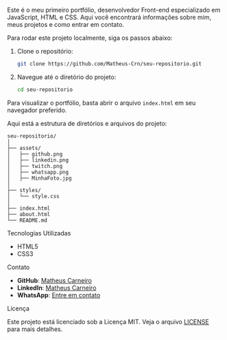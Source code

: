 Este é o meu primeiro portfólio, desenvolvedor Front-end especializado em JavaScript, HTML e CSS. Aqui você encontrará informações sobre mim, meus projetos e como entrar em contato.

Para rodar este projeto localmente, siga os passos abaixo:

1. Clone o repositório:
    ```bash
    git clone https://github.com/Matheus-Crn/seu-repositorio.git
    ```
2. Navegue até o diretório do projeto:
    ```bash
    cd seu-repositorio
    ```
    
Para visualizar o portfólio, basta abrir o arquivo `index.html` em seu navegador preferido.

Aqui está a estrutura de diretórios e arquivos do projeto:

```
seu-repositorio/
│
├── assets/
│   ├── github.png
│   ├── linkedin.png
│   ├── twitch.png
│   ├── whatsapp.png
│   ├── MinhaFoto.jpg
│
├── styles/
│   └── style.css
│
├── index.html
├── about.html
└── README.md
```

Tecnologias Utilizadas

- HTML5
- CSS3

Contato

- **GitHub**: [Matheus Carneiro](https://github.com/Matheus-Crn)
- **LinkedIn**: [Matheus Carneiro](https://www.linkedin.com/in/matheus-carneiro-873840218/)
- **WhatsApp**: [Entre em contato](https://wa.me/5583991343551?=Olá)

Licença

Este projeto está licenciado sob a Licença MIT. Veja o arquivo [LICENSE](LICENSE) para mais detalhes.
